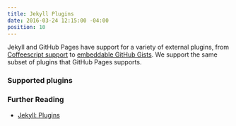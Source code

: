 ```yaml
---
title: Jekyll Plugins
date: 2016-03-24 12:15:00 -04:00
position: 10
---
```


Jekyll and GitHub Pages have support for a variety of external plugins, from [Coffeescript support](https://github.com/jekyll/jekyll-coffeescript) to [embeddable GitHub Gists](https://github.com/jekyll/jekyll-gist). We support the same subset of plugins that GitHub Pages supports.

### Supported plugins

<ul class="supported-plugins"></ul>

### Further Reading

- [Jekyll: Plugins](https://jekyllrb.com/docs/plugins/)
